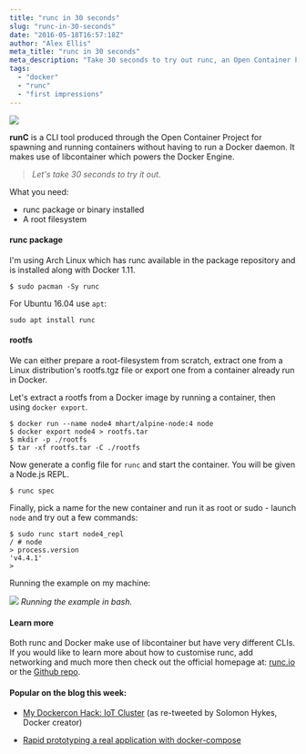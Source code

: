 ```yaml
---
title: "runc in 30 seconds"
slug: "runc-in-30-seconds"
date: "2016-05-18T16:57:18Z"
author: "Alex Ellis"
meta_title: "runc in 30 seconds"
meta_description: "Take 30 seconds to try out runc, an Open Container Project tool build on libcontainer, the same battled-hardened tech as the Docker Engine. "
tags:
  - "docker"
  - "runc"
  - "first impressions"
---
```


![](/content/images/2016/05/Screen-Shot-2016-05-18-at-18-03-19.png)

**runC** is a CLI tool produced through the Open Container Project for spawning and running containers without having to run a Docker daemon. It makes use of libcontainer which powers the Docker Engine.

> *Let's take 30 seconds to try it out.*


What you need:

* runc package or binary installed
* A root filesystem

#### runc package
I'm using Arch Linux which has runc available in the package repository and is installed along with Docker 1.11.

```
$ sudo pacman -Sy runc
```

For Ubuntu 16.04 use `apt`:

```
sudo apt install runc
```

#### rootfs
We can either prepare a root-filesystem from scratch, extract one from a Linux distribution's rootfs.tgz file or export one from a container already run in Docker.

Let's extract a rootfs from a Docker image by running a container, then using `docker export`.

```
$ docker run --name node4 mhart/alpine-node:4 node
$ docker export node4 > rootfs.tar
$ mkdir -p ./rootfs
$ tar -xf rootfs.tar -C ./rootfs
```

Now generate a config file for `runc` and start the container. You will be given a Node.js REPL.

```
$ runc spec
```
Finally, pick a name for the new container and run it as root or sudo - launch `node` and try out a few commands:

```
$ sudo runc start node4_repl
/ # node
> process.version
'v4.4.1'
> 
```

Running the example on my machine:

![](/content/images/2016/05/Screen-Shot-2016-05-18-at-18-00-36.png)
*Running the example in bash.*

#### Learn more

Both runc and Docker make use of libcontainer but have very different CLIs. If you would like to learn more about how to customise runc, add networking and much more then check out the official homepage at: [runc.io](https://runc.io) or the [Github repo](https://github.com/opencontainers/runc).

#### Popular on the blog this week:

* [My Dockercon Hack: IoT Cluster](http://blog.alexellis.io/iot-docker-cluster/) (as re-tweeted by Solomon Hykes, Docker creator)

* [Rapid prototyping a real application with docker-compose](http://blog.alexellis.io/rapid-prototype-docker-compose/)